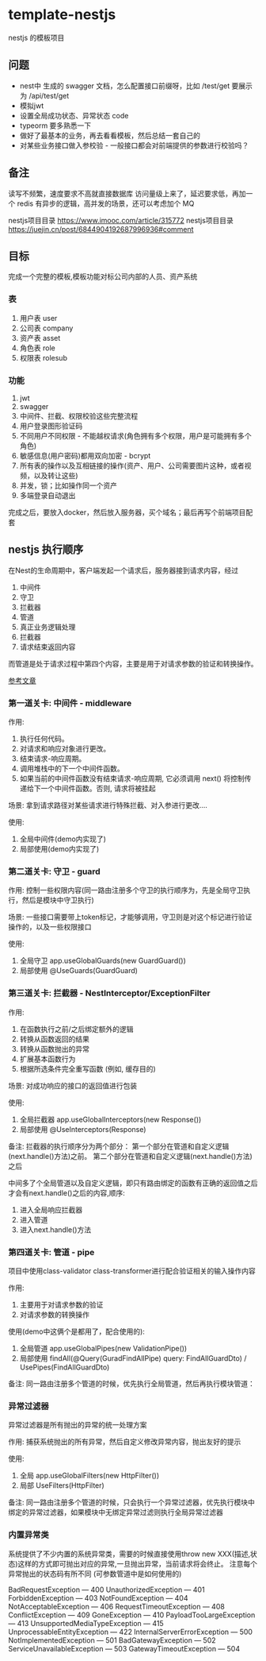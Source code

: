 # template-nestjs
nestjs 的模板项目

## 问题
+ nest中 生成的 swagger 文档，怎么配置接口前缀呀，比如 /test/get 要展示为 /api/test/get
+ 模拟jwt
+ 设置全局成功状态、异常状态 code
+ typeorm 要多熟悉一下
+ 做好了最基本的业务，再去看看模板，然后总结一套自己的
+ 对某些业务接口做入参校验 - 一般接口都会对前端提供的参数进行校验吗？

## 备注
读写不频繁，速度要求不高就直接数据库
访问量级上来了，延迟要求低，再加一个 redis
有异步的逻辑，高并发的场景，还可以考虑加个 MQ

nestjs项目目录 https://www.imooc.com/article/315772
nestjs项目目录 https://juejin.cn/post/6844904192687996936#comment

## 目标
完成一个完整的模板,模板功能对标公司内部的人员、资产系统

### 表
1. 用户表 user
2. 公司表 company
3. 资产表 asset
4. 角色表 role
5. 权限表 rolesub

### 功能
1. jwt
2. swagger
3. 中间件、拦截、权限校验这些完整流程
4. 用户登录图形验证码
5. 不同用户不同权限 - 不能越权请求(角色拥有多个权限，用户是可能拥有多个角色)
6. 敏感信息(用户密码)都用双向加密 - bcrypt
7. 所有表的操作以及互相链接的操作(资产、用户、公司需要图片这种，或者视频，以及转让这些)
8. 并发，锁；比如操作同一个资产
9. 多端登录自动退出

完成之后，要放入docker，然后放入服务器，买个域名；最后再写个前端项目配套

## nestjs 执行顺序
在Nest的生命周期中，客户端发起一个请求后，服务器接到请求内容，经过
1. 中间件
2. 守卫
3. 拦截器
4. 管道
5. 真正业务逻辑处理
6. 拦截器
7. 请求结束返回内容

而管道是处于请求过程中第四个内容，主要是用于对请求参数的验证和转换操作。

[参考文章](https://blog.csdn.net/lxy869718069/article/details/103960790)

### 第一道关卡: 中间件 - middleware
作用:
1. 执行任何代码。
2. 对请求和响应对象进行更改。
3. 结束请求-响应周期。
4. 调用堆栈中的下一个中间件函数。
5. 如果当前的中间件函数没有结束请求-响应周期, 它必须调用 next() 将控制传递给下一个中间件函数。否则, 请求将被挂起

场景: 拿到请求路径对某些请求进行特殊拦截、对入参进行更改....

使用:
1. 全局中间件(demo内实现了)
2. 局部使用(demo内实现了)

### 第二道关卡: 守卫 - guard
作用: 控制一些权限内容(同一路由注册多个守卫的执行顺序为，先是全局守卫执行，然后是模块中守卫执行)

场景: 一些接口需要带上token标记，才能够调用，守卫则是对这个标记进行验证操作的，以及一些权限接口

使用:
1. 全局守卫 app.useGlobalGuards(new GuardGuard())
2. 局部使用 @UseGuards(GuardGuard)

### 第三道关卡: 拦截器 - NestInterceptor/ExceptionFilter
作用:
1. 在函数执行之前/之后绑定额外的逻辑
2. 转换从函数返回的结果
3. 转换从函数抛出的异常
4. 扩展基本函数行为
5. 根据所选条件完全重写函数 (例如, 缓存目的)

场景: 对成功响应的接口的返回值进行包装

使用:
1. 全局拦截器 app.useGlobalInterceptors(new Response())
2. 局部使用 @UseInterceptors(Response)

备注:
拦截器的执行顺序分为两个部分：
第一个部分在管道和自定义逻辑(next.handle()方法)之前。
第二个部分在管道和自定义逻辑(next.handle()方法)之后

中间多了个全局管道以及自定义逻辑，即只有路由绑定的函数有正确的返回值之后才会有next.handle()之后的内容,顺序:
1. 进入全局响应拦截器
2. 进入管道
3. 进入next.handle()方法

### 第四道关卡: 管道 - pipe
项目中使用class-validator class-transformer进行配合验证相关的输入操作内容

作用:
1. 主要用于对请求参数的验证
2. 对请求参数的转换操作

使用(demo中这俩个是都用了，配合使用的):
1. 全局管道 app.useGlobalPipes(new ValidationPipe())
2. 局部使用 findAll(@Query(GuradFindAllPipe) query: FindAllGuardDto) / UsePipes(FindAllGuardDto)

备注:
同一路由注册多个管道的时候，优先执行全局管道，然后再执行模块管道：

### 异常过滤器
异常过滤器是所有抛出的异常的统一处理方案

作用:
捕获系统抛出的所有异常，然后自定义修改异常内容，抛出友好的提示

使用:
1. 全局 app.useGlobalFilters(new HttpFilter())
2. 局部 UseFilters(HttpFilter)

备注:
同一路由注册多个管道的时候，只会执行一个异常过滤器，优先执行模块中绑定的异常过滤器，如果模块中无绑定异常过滤则执行全局异常过滤器

### 内置异常类
系统提供了不少内置的系统异常类，需要的时候直接使用throw new XXX(描述,状态)这样的方式即可抛出对应的异常,一旦抛出异常，当前请求将会终止。
注意每个异常抛出的状态码有所不同 (可参数管道中是如何使用的)

BadRequestException — 400
UnauthorizedException — 401
ForbiddenException — 403
NotFoundException — 404
NotAcceptableException — 406
RequestTimeoutException — 408
ConflictException — 409
GoneException — 410
PayloadTooLargeException — 413
UnsupportedMediaTypeException — 415
UnprocessableEntityException — 422
InternalServerErrorException — 500
NotImplementedException — 501
BadGatewayException — 502
ServiceUnavailableException — 503
GatewayTimeoutException — 504